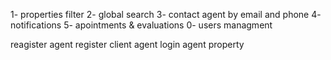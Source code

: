 1- properties filter
2- global search
3- contact agent by email and phone
4- notifications
5- apointments & evaluations
0- users managment

reagister agent
register client
agent login
agent property

